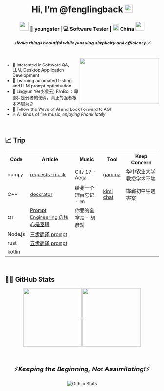 <h1 align="center">Hi, I’m @fenglingback <img src="https://media.giphy.com/media/hvRJCLFzcasrR4ia7z/giphy.gif" width="25px"></h1>

<div align="center">
<h3><img src="https://media.giphy.com/media/WUlplcMpOCEmTGBtBW/giphy.gif" width="30"> 🧑 youngster | 💻 Software Tester | <img src="https://upload.wikimedia.org/wikipedia/commons/f/fa/Flag_of_the_People%27s_Republic_of_China.svg" width="20"> China <img src="https://media.giphy.com/media/WUlplcMpOCEmTGBtBW/giphy.gif" width="30"></h3>
</div>

<h4 align="center">
  <i>⚡️Make things beautiful while pursuing simplicity and efficiency.⚡️</i>
</h5>

<br>

<img align="right" height="150px" width="260px" src="https://github.com/fenglingback/My-Saved-Images/blob/main/%E5%A4%9C%E5%87%8C%E4%BA%91.gif?raw=true" />

- 👀 Interested in Software QA, LLM, Desktop Application Development
- 🌱 Learning automated testing and LLM prompt optimization
- :muscle: Lingyun Ye(夜凌云) FanBoi：卑鄙只是弱者的伎俩，真正的强者根本不屑为之
- :robot: Follow the Wave of AI and Look Forward to AGI
- :fire: All kinds of fire music, <i>enjoying Phonk lately</i>

<br>

## 📈 Trip


<table align="center">
    <tr>
      <th>Code</th><th>Article</th><th>Music</th><th>Tool</th><th>Keep Concern</th>
    </tr>
    <tr>
      <td>numpy</td><td><a href="https://requests-mock.readthedocs.io/en/latest/overview.html">requests-mock</a></td><td>City 17 - Aega</td><td><a href="https://gamma.app/create/generate">gamma</a></td><td>华中农业大学教授学术不端</td>
    </tr>
    <tr>
      <td>C++</td><td><a href="https://realpython.com/primer-on-python-decorators/">decorator</a></td><td>给我一个理由忘记 - en</td><td><a href="https://kimi.moonshot.cn">kimi chat</a></td><td>邯郸初中生遇害案</td>
    </tr>
    <tr>
      <td>QT</td><td><a href="https://baoyu.io/blog/prompt-engineering/the-core-of-prompt-engineering">Prompt Engineering 的核心是逻辑</a></td><td>你要的全拿走 - 胡彦斌</td><td></td><td></td>
    </tr>
    <tr>
      <td>Node.js</td><td><a href="https://baoyu.io/blog/prompt-engineering/translator-gpt-prompt-v2">三步翻译 prompt</a></td><td></td><td></td><td></td>
    </tr>
    <tr>
      <td>rust</td><td><a href="https://baoyu.io/blog/prompt-engineering/three-ai-agents-and-four-steps-flow-prompt">五步翻译 prompt</a></td><td></td><td></td><td></td>
    </tr>
    <tr>
      <td>kotlin</td><td></td><td></td><td></td><td></td>
    </tr>
    
</table>

<br>


## :man_technologist: GitHub Stats
<p align="center">
  <a href="https://github.com/fenglingback?tab=repositories">
    <img height=190 align="center" src="https://github-readme-stats.vercel.app/api?username=fenglingback&show_icons=true&theme=algolia&include_all_commits=true&count_private=true" />
    <img height=190 align="center" src="https://github-readme-stats.vercel.app/api/top-langs/?username=fenglingback&langs_count=8&theme=algolia" />
  </a>
</p>

<br>

<h2 align='center'>⚡️<i>Keeping the Beginning, Not Assimilating!</i>⚡️</h1>

<p align="center">
        <img src="https://raw.githubusercontent.com/mayhemantt/mayhemantt/Update/svg/Bottom.svg" alt="Github Stats" />
</p>
